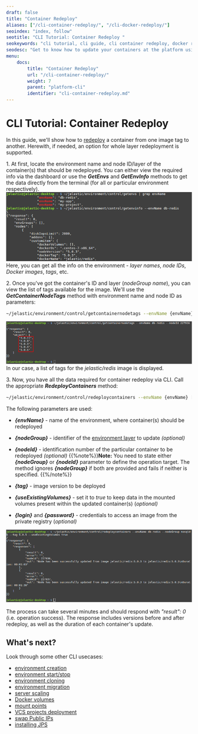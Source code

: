 ```yaml
---
draft: false
title: "Container Redeploy"
aliases: ["/cli-container-redeploy/", "/cli-docker-redeploy/"]
seoindex: "index, follow"
seotitle: "CLI Tutorial: Container Redeploy "
seokeywords: "cli tutorial, cli guide, cli container redeploy, docker redeployment, container redeployment, docker update, container update, cli docker tags, redeploy container, switch image tag, change docker version, change container tag, change docker tag"
seodesc: "Get to know how to update your containers at the platform using the command-line interface (CLI). Locate the required environment, find the list of image tags, and redeploy in a single CLI command directly from the terminal."
menu: 
    docs:
        title: "Container Redeploy"
        url: "/cli-container-redeploy/"
        weight: 7
        parent: "platform-cli"
        identifier: "cli-container-redeploy.md"
---
```


# CLI Tutorial: Container Redeploy

In this guide, we'll show how to [redeploy](/container-redeploy) a container from one image tag to another. Herewith, if needed, an option for whole layer redeployment is supported.

1\. At first, locate the environment name and node ID/layer of the container(s) that should be redeployed. You can either view the required info via the dashboard or use the ***GetEnvs*** and ***GetEnvInfo*** methods to get the data directly from the terminal (for all or particular environment respectively).
![cli get environment names and info](01--cli-get-environment-names-and-info.png)
Here, you can get all the info on the environment - *layer names*, *node IDs*, *Docker images*, *tags*, etc.

2\. Once you've got the container's ID and layer (*nodeGroup name*), you can view the list of tags available for the image. We'll use the ***GetContainerNodeTags*** method with environment name and node ID as parameters:
```bash
~/jelastic/environment/control/getcontainernodetags --envName {envName} --nodeId {nodeId}
```
![cli view available tags for node](02--cli-view-available-tags-for-node.png)
In our case, a list of tags for the *jelastic/redis* image is displayed.

3\. Now, you have all the data required for container redeploy via CLI. Call the appropriate ***RedeployContainers*** method:  
```bash
~/jelastic/environment/control/redeploycontainers --envName {envName} [--nodeGroup {nodeGroup}] [--nodeId {nodeId}] --tag {tag} [--useExistingVolumes {useExistingVolumes}] [--login {login}] [--password {password}]
```
The following parameters are used:  

* ***{envName}*** - name of the environment, where container(s) should be redeployed
* ***{nodeGroup}*** - identifier of the [environment layer](https://docs.cloudscripting.com/creating-manifest/selecting-containers/#all-containers-by-group) to update *(optional)*
* ***{nodeId}*** - identification number of the particular container to be redeployed *(optional)*
{{%note%}}**Note:** 
You need to state either ***{nodeGroup}*** or ***{nodeId}*** parameter to define the operation target. The method ignores ***{nodeGroup}*** if both are provided and fails if neither is specified.
{{%/note%}}

* ***{tag}*** - image version to be deployed
* ***{useExistingVolumes}*** - set it to *true* to keep data in the mounted volumes present within the updated container(s) (*optional)*
* ***{login}*** and ***{password}*** - credentials to access an image from the private registry (*optional)*

![cli redeploy containers](03--cli-redeploy-containers.png)

The process can take several minutes and should respond with *"result": 0* (i.e. operation success). The response includes versions before and after redeploy, as well as the duration of each container's update.


## What's next?
Look through some other CLI usecases:

* [environment creation](/cli-create-environment)
* [environment start/stop](/cli-environment-control)
* [environment cloning](/cli-clone-environment)
* [environment migration](/cli-environment-migration)
* [server scaling](/cli-scaling)
* [Docker volumes](/cli-docker-volumes)
* [mount points](/cli-mount-points)
* [VCS projects deployment](/cli-vcs-deploy)
* [swap Public IPs](/cli-ip-swap)
* [installing JPS](/cli-install-jps)